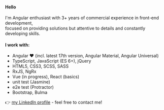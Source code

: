 #### Hello

I'm Angular enthusiast with 3+ years of commercial experience in front-end development,<br>
focused on providing solutions but attentive to details and constantly developing skills.

#### I work with:

- Angular :heart: (incl. latest 17th version, Angular Material, Angular Universal)
- TypeScript, JavaScript (ES 6+), jQuery
- HTML5, CSS3, SCSS, SASS
- RxJS, NgRx
- Vue (in progress), React (basics)
- unit test (Jasmine)
- e2e test (Protractor)
- Bootstrap, Bulma

:point_right: [my LinkedIn profile](https://www.linkedin.com/in/j-zielinska/)  - feel free to contact me!
